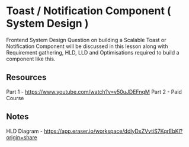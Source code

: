 # Toast / Notification Component ( System Design )

Frontend System Design Question on building a Scalable Toast or Notification Component will be discussed in this lesson along with Requirement gathering, HLD, LLD and Optimisations required to build a component like this.

## Resources

Part 1 - https://www.youtube.com/watch?v=v50uJDEFnqM
Part 2 - Paid Course

## Notes

HLD Diagram - https://app.eraser.io/workspace/ddlyDxZVvtiS7KqrEbKl?origin=share
